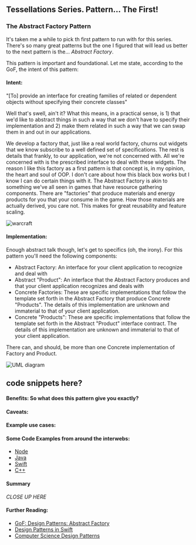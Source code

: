 ## Tessellations Series. Pattern... The First!
### The Abstract Factory Pattern

It's taken me a while to pick th first pattern to run with for this series. There's so many great patterns but the one I figured that will lead us better to the next pattern is the... *Abstract Factory*.

This pattern is important and foundational. Let me state, according to the GoF, the intent of this pattern: 

#### Intent: 
"[To] provide an interface for creating families of related or dependent objects without specifying their concrete classes"

Well that's swell, ain't it? What this means, in a practical sense, is 1) that we'd like to abstract things in such a way that we don't have to specify their implementation and 2) make them related in such a way that we can swap them in and out in our applications. 

We develop a factory that, just like a real world factory, churns out widgets that we know subscribe to a well defined set of specifications. The rest is details that frankly, to our application, we're not concerned with. All we're concerned with is the prescribed interface to deal with these widgets. The reason I like this factory as a first pattern is that concept is, in my opinion, the heart and soul of OOP. I don't care about how this black box works but I know I can do certain things with it. 
The Abstract Factory is akin to something we've all seen in games that have resource gathering components. There are "factories" that produce materials and energy products for you that your consume in the game. How those materials are actually derived, you care not. This makes for great reusability and feature scaling. 

![warcraft](https://upload.wikimedia.org/wikipedia/en/3/3a/WC2_Tides_UI_01.png)

#### Implementation: 
Enough abstract talk though, let's get to specifics (oh, the irony). For this pattern you'll need the following components:
 
- Abstract Factory: An interface for your client application to recognize and deal with
- Abstract "Product": An interface that the Abstract Factory produces and that  your client application recognizes and deals with
- Concrete Factories: These are specific implementations that follow the template set forth in the Abstract Factory that produce Concrete "Products". The details of this implementation are unknown and immaterial to that of your client application.
- Concrete "Products": These are specific implementations that follow the template set forth in the Abstract "Product" interface contract. The details of this implementation are unknown and immaterial to that of your client application.

There can, and should, be more than one Concrete implementation of Factory and Product.

![UML diagram](https://upload.wikimedia.org/wikipedia/commons/thumb/9/9d/Abstract_factory_UML.svg/640px-Abstract_factory_UML.svg.png)

## code snippets here? 

#### Benefits: So what does this pattern give you exactly? 


#### Caveats: 

#### Example use cases: 

#### Some Code Examples from around the interwebs:
- [Node](http://thenodeway.io/posts/designing-factories/)
- [Java](http://www.tutorialspoint.com/design_pattern/abstract_factory_pattern.htm)
- [Swift](https://github.com/ochococo/Design-Patterns-In-Swift#creational)
- [C++](http://www.netobjectives.com/resources/books/design-patterns-explained/cpp-code-examples/chapter11)

#### Summary

*CLOSE UP HERE* 

#### Further Reading:
- [GoF: Design Patterns: Abstract Factory](http://www.informit.com/articles/article.aspx?p=1398599)
- [Design Patterns in Swift](http://www.raywenderlich.com/86053/intermediate-design-patterns-in-swift)
- [Computer Science Design Patterns](https://en.wikibooks.org/wiki/Computer_Science_Design_Patterns/Abstract_Factory)
